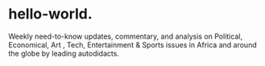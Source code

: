 # hello-world.
Weekly need-to-know updates, commentary, and analysis on Political, Economical, Art , Tech, Entertainment &amp; Sports issues in Africa and around the globe by leading autodidacts.
